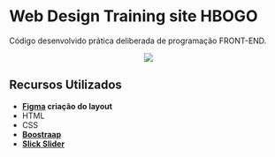 # Web Design Training site HBOGO

Código desenvolvido prática deliberada de programação FRONT-END.

<p align="center">
    <a href="https://github.com/fabiofeio15/web-design-hbo-go/blob/master/screenshot/Template_hboGo_figma.png?raw=true" width="100%"><img src="https://github.com/fabiofeio15/web-design-hbo-go/blob/master/screenshot/Template_hboGo_figma.png?raw=true" /></a>
<p>

## Recursos Utilizados

- **[Figma](https://figma.com) criação do layout**
- HTML
- CSS
- **[Boostraap](https://getbootstrap.com/)**
- **[Slick Slider](http://kenwheeler.github.io/slick/)**
